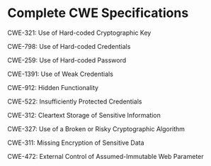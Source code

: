 

# Complete CWE Specifications

CWE-321: Use of Hard-coded Cryptographic Key

CWE-798: Use of Hard-coded Credentials

CWE-259: Use of Hard-coded Password

CWE-1391: Use of Weak Credentials

CWE-912: Hidden Functionality

CWE-522: Insufficiently Protected Credentials

CWE-312: Cleartext Storage of Sensitive Information

CWE-327: Use of a Broken or Risky Cryptographic Algorithm

CWE-311: Missing Encryption of Sensitive Data

CWE-472: External Control of Assumed-Immutable Web Parameter